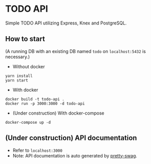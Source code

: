 # TODO API

Simple TODO API utilizing Express, Knex and PostgreSQL.

## How to start

(A running DB with an existing DB named `todo` on `localhost:5432` is necessary.)

* Without docker

```
yarn install
yarn start
```

* With docker

```
docker build -t todo-api .
docker run -p 3000:3000 -d todo-api
```

* (Under construction) With docker-compose

```
docker-compose up -d
```

## (Under construction) API documentation

* Refer to `localhost:3000`
* Note: API documentation is auto generated by [pretty-swag](https://twskj.github.io/pretty-swag/).
